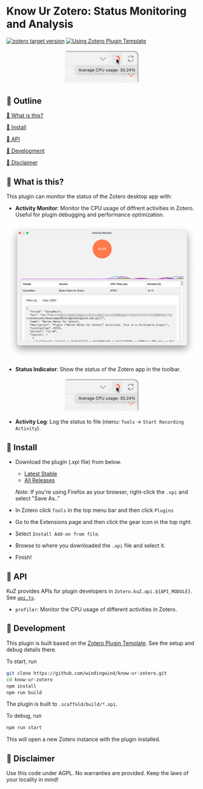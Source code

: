 # Know Ur Zotero: Status Monitoring and Analysis

[![zotero target version](https://img.shields.io/badge/Zotero-7-green?style=flat-square&logo=zotero&logoColor=CC2936)](https://www.zotero.org)
[![Using Zotero Plugin Template](https://img.shields.io/badge/Using-Zotero%20Plugin%20Template-blue?style=flat-square&logo=github)](https://github.com/windingwind/zotero-plugin-template)

<div align="center">
  <img src="./assets/indicator.png" width="200" />
</div>

## 🧩 Outline

[🧐 What is this?](#-what-is-this)

[👋 Install](#-install)

[🧲 API](#-api)

[🔧 Development](#-development)

[🔔 Disclaimer](#-disclaimer)

## 🧐 What is this?

This plugin can monitor the status of the Zotero desktop app with:

- **Activity Monitor**: Monitor the CPU usage of diffrent activities in Zotero. Useful for plugin debugging and performance optimization.

![Activity Monitor](./assets/monitor.png)

- **Status Indicator**: Show the status of the Zotero app in the toolbar.

<div align="center">
  <img src="./assets/indicator.png" width="200" />
</div>

- **Activity Log**: Log the status to file (menu: `Tools` -> `Start Recording Activity`).

## 👋 Install

- Download the plugin (.xpi file) from below.
  - [Latest Stable](https://github.com/windingwind/know-ur-zotero/releases/latest)
  - [All Releases](https://github.com/windingwind/know-ur-zotero/releases)

  _Note_: If you're using Firefox as your browser, right-click the `.xpi` and select "Save As.."

- In Zotero click `Tools` in the top menu bar and then click `Plugins`
- Go to the Extensions page and then click the gear icon in the top right.
- Select `Install Add-on from file`.
- Browse to where you downloaded the `.xpi` file and select it.
- Finish!

## 🧲 API

KuZ provides APIs for plugin developers in `Zotero.kuZ.api.${API_MODULE}`. See [`api.ts`](src/api.ts).

- `profiler`: Monitor the CPU usage of different activities in Zotero.

## 🔧 Development

This plugin is built based on the [Zotero Plugin Template](https://github.com/windingwind/zotero-plugin-template). See the setup and debug details there.

To start, run

```bash
git clone https://github.com/windingwind/know-ur-zotero.git
cd know-ur-zotero
npm install
npm run build
```

The plugin is built to `.scaffold/build/*.xpi`.

To debug, run

```bash
npm run start
```

This will open a new Zotero instance with the plugin installed.

## 🔔 Disclaimer

Use this code under AGPL. No warranties are provided. Keep the laws of your locality in mind!
